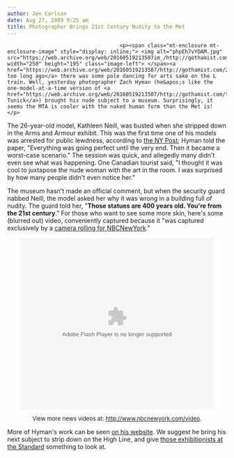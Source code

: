 ```yaml
---
author: Jen Carlson
date: Aug 27, 2009 9:25 am
title: Photographer Brings 21st Century Nudity to the Met
---
```


	
										<p><span class="mt-enclosure mt-enclosure-image" style="display: inline;"> <img alt="phpEh7vYOAM.jpg" src="https://web.archive.org/web/20160519213507im_/http://gothamist.com/attachments/arts_jen/phpEh7vYOAM.jpg" width="250" height="195" class="image-left"> </span><a href="https://web.archive.org/web/20160519213507/http://gothamist.com/2009/08/20/l_train_riders_get_naked_pole_dance.php">Not too long ago</a> there was some pole dancing for arts sake on the L train. Well, yesterday photographer Zach Hyman (he&apos;s like the one-model-at-a-time version of <a href="https://web.archive.org/web/20160519213507/http://gothamist.com/tags/spencertunick">Spencer Tunick</a>) brought his nude subject to a museum. Surprisingly, it seems the MTA is cooler with the naked human form than the Met is! </p>

<p>The 26-year-old model, Kathleen Neill, was busted when she stripped down in the Arms and Armour exhibit. This was the first time one of his models was arrested for public lewdness, according to <a href="https://web.archive.org/web/20160519213507/http://www.nypost.com/seven/08272009/news/regionalnews/mets_nude_bust_186681.htm">the NY Post</a>; Hyman told the paper, &quot;Everything was going perfect until the very end. Then it became a worst-case scenario.&quot; The session was quick, and allegedly many didn&apos;t even see what was happening. One Canadian tourist said, &quot;I thought it was cool to juxtapose the nude woman with the art in the room. I was surprised by how many people didn&apos;t even notice her.&quot;</p>

<p>The museum hasn&apos;t made an official comment, but when the security guard nabbed Neill, the model asked her why it was wrong in a building full of nudity. The guard told her, &quot;<strong>Those statues are 400 years old. You&apos;re from the 21st century</strong>.&quot; For those who want to see some more skin, here&apos;s some (blurred out) video, conveniently captured because it &quot;was captured exclusively by a <a href="https://web.archive.org/web/20160519213507/http://www.nbcnewyork.com/news/local-beat/Naked-City-Cops-Bust-Nude-Model-at-Met-Photo-Shoot-55138662.html">camera rolling for NBCNewYork</a>.&quot;</p>

<center><object height="394" width="448"><param name="movie" value="http://www.nbcnewyork.com/syndication?id=55247287&amp;path=%2Fnews%2Flocal-beat"><embed src="https://web.archive.org/web/20160519213507oe_/http://www.nbcnewyork.com/syndication?id=55247287&amp;path=%2Fnews%2Flocal-beat" type="application/x-shockwave-flash" allowscriptaccess="always" wmode="transparent" allowfullscreen="true" height="394" width="448"><p style="font-size:small">View more news videos at: <a href="https://web.archive.org/web/20160519213507/http://www.nbcnewyork.com/video">http://www.nbcnewyork.com/video</a>.</p></object></center>

<p>More of Hyman&apos;s work can be seen <a href="https://web.archive.org/web/20160519213507/http://www.zhfoto.com/">on his website</a>. We suggest he bring his next subject to strip down on the High Line, and give <a href="https://web.archive.org/web/20160519213507/http://gothamist.com/2009/08/26/exhibitionists_are_standard_at_hote.php">those exhibitionists at the Standard</a> something to look at.</p>					
										
									
				